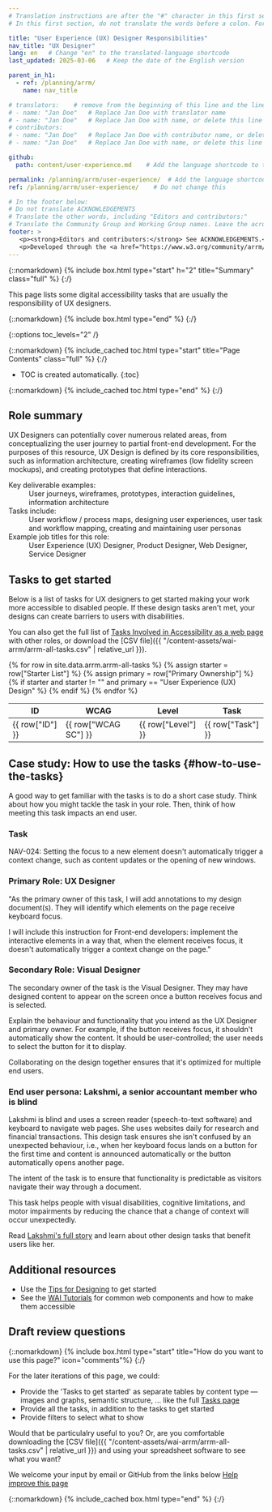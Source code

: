 ```yaml
---
# Translation instructions are after the "#" character in this first section. They are comments that do not show up in the web page. You do not need to translate the instructions after #.
# In this first section, do not translate the words before a colon. For example, do not translate "title:". Do translate the text after "title:".

title: "User Experience (UX) Designer Responsibilities"
nav_title: "UX Designer"
lang: en   # Change "en" to the translated-language shortcode
last_updated: 2025-03-06   # Keep the date of the English version

parent_in_h1:
  - ref: /planning/arrm/
    name: nav_title

# translators:    # remove from the beginning of this line and the lines below: "# " (the hash sign and the space)
# - name: "Jan Doe"   # Replace Jan Doe with translator name
# - name: "Jan Doe"   # Replace Jan Doe with name, or delete this line if not multiple translators
# contributors:
# - name: "Jan Doe"   # Replace Jan Doe with contributor name, or delete this line if none
# - name: "Jan Doe"   # Replace Jan Doe with name, or delete this line if not multiple contributors

github:
  path: content/user-experience.md    # Add the language shortcode to the middle of the filename, for example: content/index.fr.md

permalink: /planning/arrm/user-experience/  # Add the language shortcode to the end, with no slash at the end. For example /path/to/file/fr
ref: /planning/arrm/user-experience/    # Do not change this

# In the footer below:
# Do not translate ACKNOWLEDGEMENTS
# Translate the other words, including "Editors and contributors:"
# Translate the Community Group and Working Group names. Leave the acronyms in English.
footer: >
   <p><strong>Editors and contributors:</strong> See ACKNOWLEDGEMENTS.</p>
   <p>Developed through the <a href="https://www.w3.org/community/arrm/">Accessibility Roles and Responsibilities Mapping (ARRM) Community Group</a> at W3C. Initially developed with the Accessibility Education and Outreach Working Group (<a href="https://www.w3.org/WAI/about/groups/eowg/">EOWG</a>).</p>
---
```


{::nomarkdown}
{% include box.html type="start" h="2" title="Summary" class="full" %}
{:/}

This page lists some digital accessibility tasks that are usually the responsibility of UX designers.

{::nomarkdown}
{% include box.html type="end" %}
{:/}

{::options toc_levels="2" /}

{::nomarkdown}
{% include_cached toc.html type="start" title="Page Contents" class="full" %}
{:/}

-   TOC is created automatically.
{:toc}

{::nomarkdown}
{% include_cached toc.html type="end" %}
{:/}

## Role summary

UX Designers can potentially cover numerous related areas, from conceptualizing the user journey to partial front-end development. For the purposes of this resource, UX Design is defined by its core responsibilities, such as information architecture, creating wireframes (low fidelity screen mockups), and creating prototypes that define interactions.

<dl>
<dt>Key deliverable examples:</dt>
<dd>User journeys, wireframes, prototypes, interaction guidelines, information architecture</dd><dt>Tasks include:</dt>
<dd>User workflow / process maps, designing user experiences, user task and workflow mapping, creating and maintaining user personas</dd>
<dt>Example job titles for this role:</dt>
<dd>User Experience (UX) Designer, Product Designer, Web Designer, Service Designer</dd>
</dl>

## Tasks to get started

Below is a list of tasks for UX designers to get started making your work more accessible to disabled people. If these design tasks aren't met, your designs can create barriers to users with disabilities.

You can also get the full list of [Tasks Involved in Accessibility as a web page](/planning/arrm/tasks/) with other roles, or download the [CSV file]({{ "/content-assets/wai-arrm/arrm-all-tasks.csv" | relative_url }}).

<table>
  <thead>
    <tr>
      <!-- Only include specific columns in the header - exclude: Starter List -->
      <th>ID</th>
      <th>WCAG</th>
      <th>Level</th>
      <th>Task</th>
    </tr>
  </thead>
  <tbody>
    {% for row in site.data.arrm.arrm-all-tasks %}
      <!-- Only display rows where 'Starter List' is not null or empty -->
      {% assign starter = row["Starter List"] %}
      {% assign primary = row["Primary Ownership"] %}
      {% if starter and starter != "" and primary == "User Experience (UX) Design" %}
        <tr>
          <td>{{ row["ID"] }}</td>
          <td>{{ row["WCAG SC"] }}</td>
          <td>{{ row["Level"] }}</td>
          <td>{{ row["Task"] }}</td>
        </tr>
      {% endif %}
    {% endfor %}
  </tbody>
</table>


## Case study: How to use the tasks {#how-to-use-the-tasks}

A good way to get familiar with the tasks is to do a short case study. Think about how you might tackle the task in your role. Then, think of how meeting this task impacts an end user. 

### Task

NAV-024: Setting the focus to a new element doesn't automatically trigger a context change, such as content updates or the opening of new windows.

### Primary Role: UX Designer

"As the primary owner of this task, I will add annotations to my design document(s). They will identify which elements on the page receive keyboard focus.

I will include this instruction for Front-end developers: implement the interactive elements in a way that, when the element receives focus, it doesn't automatically trigger a context change on the page."

### Secondary Role: Visual Designer

The secondary owner of the task is the Visual Designer. They may have designed content to appear on the screen once a button receives focus and is selected. 

Explain the behaviour and functionality that you intend as the UX Designer and primary owner. For example, if the button receives focus, it shouldn't automatically show the content. It should be user-controlled; the user needs to select the button for it to display. 

Collaborating on the design together ensures that it's optimized for multiple end users.

### End user persona: Lakshmi, a senior accountant member who is blind
Lakshmi is blind and uses a screen reader (speech-to-text software) and keyboard to navigate web pages. She uses websites daily for research and financial transactions. This design task ensures she isn't confused by an unexpected behaviour, i.e., when her keyboard focus lands on a button for the first time and content is announced automatically or the button automatically opens another page. 

The intent of the task is to ensure that functionality is predictable as visitors navigate their way through a document.

This task helps people with visual disabilities, cognitive limitations, and motor impairments by reducing the chance that a change of context will occur unexpectedly.

Read [Lakshmi's full story](/people-use-web/user-stories/story-three/) and learn about other design tasks that benefit users like her.

## Additional resources

* Use the [Tips for Designing](/tips/designing/) to get started
* See the [WAI Tutorials](/tutorials/) for common web components and how to make them accessible

## Draft review questions

{::nomarkdown}
{% include box.html type="start" title="How do you want to use this page?" icon="comments"%}
{:/}

For the later iterations of this page, we could:
- Provide the 'Tasks to get started' as separate tables by content type — images and graphs, semantic structure, ... like the full [Tasks page](/planning/arrm/tasks/)
- Provide all the tasks, in addition to the tasks to get started
- Provide filters to select what to show

Would that be particulalry useful to you? Or, are you comfortable downloading the [CSV file]({{ "/content-assets/wai-arrm/arrm-all-tasks.csv" | relative_url }}) and using your spreadsheet software to see what you want?

We welcome your input by email or GitHub from the links below [Help improve this page](#helpimprove)

{::nomarkdown}
{% include_cached box.html type="end" %}
{:/}
